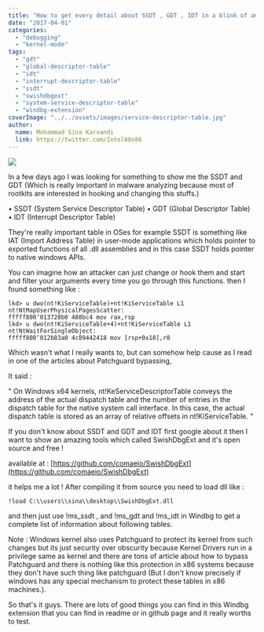 ```yaml
---
title: "How to get every detail about SSDT , GDT , IDT in a blink of an eye"
date: "2017-04-01"
categories: 
  - "debugging"
  - "kernel-mode"
tags: 
  - "gdt"
  - "global-descriptor-table"
  - "idt"
  - "interrupt-descriptor-table"
  - "ssdt"
  - "swishdbgext"
  - "system-service-descriptor-table"
  - "windbg-extension"
coverImage: "../../assets/images/service-descriptor-table.jpg"
author:
  name: Mohammad Sina Karvandi
  link: https://twitter.com/Intel80x86
---
```


![](../../assets/images/service-descriptor-table.jpg)

In a few days ago I was looking for something to show me the SSDT and GDT (Which is really important in malware analyzing because most of rootkits are interested in hooking and changing this stuffs.)

• SSDT (System Service Descriptor Table) • GDT (Global Descriptor Table) • IDT (Interrupt Descriptor Table)

They're really important table in OSes for example SSDT is something like IAT (Import Address Table) in user-mode applications which holds pointer to exported functions of all .dll assemblies and in this case SSDT holds pointer to native windows APIs.

You can imagine how an attacker can just change or hook them and start and filter your arguments every time you go through this functions. then I found something like :

```
lkd> u dwo(nt!KiServiceTable)+nt!KiServiceTable L1
nt!NtMapUserPhysicalPagesScatter:
fffff800‘013728b0 488bc4 mov rax,rsp
lkd> u dwo(nt!KiServiceTable+4)+nt!KiServiceTable L1
nt!NtWaitForSingleObject:
fffff800‘012b83a0 4c89442418 mov [rsp+0x18],r8
```

Which wasn't what I really wants to, but can somehow help cause as I read in one of the articles about Patchguard bypassing,

It said :

" On Windows x64 kernels, nt!KeServiceDescriptorTable conveys the address of the actual dispatch table and the number of entries in the dispatch table for the native system call interface. In this case, the actual dispatch table is stored as an array of relative offsets in nt!KiServiceTable. "

If you don't know about SSDT and GDT and IDT first google about it then I want to show an amazing tools which called SwishDbgExt and it's open source and free !

available at : [https://github.com/comaeio/SwishDbgExt](https://github.com/comaeio/SwishDbgExt)

it helps me a lot ! After compiling it from source you need to load dll like :

```
!load C:\\users\\sina\\desktop\\SwishDbgExt.dll
```

and then just use !ms\_ssdt , and !ms\_gdt and !ms\_idt in Windbg to get a complete list of information about following tables.

Note : Windows kernel also uses Patchguard to protect its kernel from such changes but its just security over obscurity because Kernel Drivers run in a privilege same as kernel and there are tons of article about how to bypass Patchguard and there is nothing like this protection in x86 systems because they don't have such thing like patchguard (But I don't know precisely if windows has any special mechanism to protect these tables in x86 machines.).

So that's it guys. There are lots of good things you can find in this Windbg extension that you can find in readme or in github page and it really worths to test.
